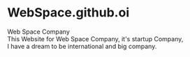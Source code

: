 # WebSpace.github.oi
Web Space Company <br>
This Website for Web Space Company, it's startup Company, <br>
I have a dream to be international and big company. <br>
